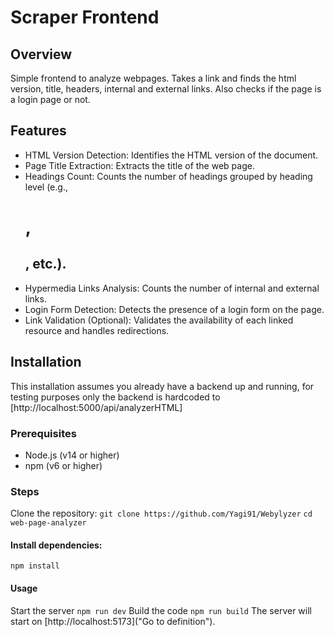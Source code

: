 # Scraper Frontend

## Overview

Simple frontend to analyze webpages. Takes a link and finds the html version, title, headers, internal and external links. Also checks if the page is a login page or not.

## Features
- HTML Version Detection: Identifies the HTML version of the document.
- Page Title Extraction: Extracts the title of the web page.
- Headings Count: Counts the number of headings grouped by heading level (e.g., <h1>, <h2>, etc.).
- Hypermedia Links Analysis: Counts the number of internal and external links.
- Login Form Detection: Detects the presence of a login form on the page.
- Link Validation (Optional): Validates the availability of each linked resource and handles redirections.

## Installation

This installation assumes you already have a backend up and running, for testing purposes only the backend is hardcoded to [http://localhost:5000/api/analyzerHTML]

### Prerequisites
- Node.js (v14 or higher)
- npm (v6 or higher)
### Steps
Clone the repository:
`git clone https://github.com/Yagi91/Webylyzer`
`cd web-page-analyzer`

#### Install dependencies:
`npm install`

#### Usage
Start the server
`npm run dev`
Build the code
`npm run build`
The server will start on [http://localhost:5173]("Go to definition").
